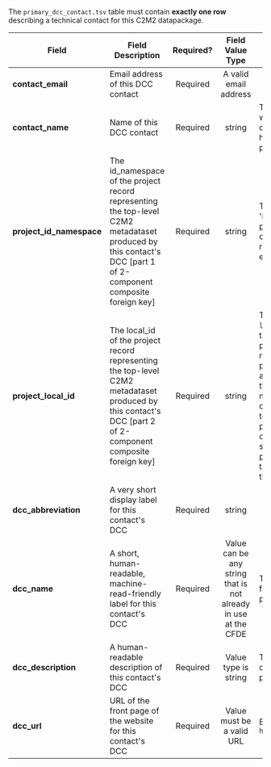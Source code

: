 The `primary_dcc_contact.tsv` table must contain **exactly one row** describing a technical contact for this C2M2 datapackage. 

Field | Field Description | Required? | Field Value Type | Extra Info 
------|-------------------|:-----------:|:-------------:|------------
**contact_email** | Email address of this DCC contact | Required | A valid email address | 
**contact_name** | Name of this DCC contact | Required | string | The name of a person who can answer any questions CFDE staff have during submission processing
**project_id_namespace** | The id_namespace of the project record representing the top-level C2M2 metadataset produced by this contact's DCC [part 1 of 2-component composite foreign key] | Required | string | This will be the value of 'id_namespace' in the [project.tsv](./TableInfo:-project.tsv) table for the overarching project record representing your entire program.
**project_local_id** | The local_id of the project record representing the top-level C2M2 metadataset produced by this contact's DCC [part 2 of 2-component composite foreign key] | Required | string | This will be the value of `local_id` in the [project.tsv](./TableInfo:-project.tsv) table for the overarching project record representing your entire program. If you have only a single project, this is that project. If you have more than one project, create a 'dummy project' to represent your entire program and contain all other projects (as subprojects: see the [project_in_project.tsv](./TableInfo:-project_in_project.tsv) table for how to express these relationships).
**dcc_abbreviation** | A very short display label for this contact's DCC | Required | string | 
**dcc_name** | A short, human-readable, machine-read-friendly label for this contact's DCC | Required | Value can be any string that is not already in use at the CFDE | This is the display name for your program in the portal
**dcc_description** | A human-readable description of this contact's DCC | Required | Value type is string | This is the display description for your program in the portal
**dcc_url** | URL of the front page of the website for this contact's DCC | Required| Value must be a valid URL | Example valid URL: `https://www.hmpdacc.org/`

